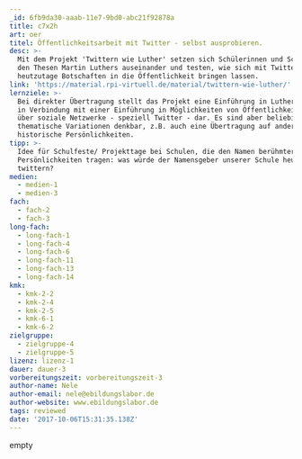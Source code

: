 ```yaml
---
_id: 6fb9da30-aaab-11e7-9bd0-abc21f92878a
title: c7x2h
art: oer
titel: Öffentlichkeitsarbeit mit Twitter - selbst ausprobieren.
desc: >-
  Mit dem Projekt 'Twittern wie Luther' setzen sich Schülerinnen und Schüler mit
  den Thesen Martin Luthers auseinander und testen, wie sich mit Twitter
  heutzutage Botschaften in die Öffentlichkeit bringen lassen.
link: 'https://material.rpi-virtuell.de/material/twittern-wie-luther/'
lernziele: >-
  Bei direkter Übertragung stellt das Projekt eine Einführung in Luthers Thesen
  in Verbindung mit einer Einführung in Möglichkeiten von Öffentlichkeitsarbeit
  über soziale Netzwerke - speziell Twitter - dar. Es sind aber beliebige
  thematische Variationen denkbar, z.B. auch eine Übertragung auf andere
  historische Persönlichkeiten.
tipp: >-
  Idee für Schulfeste/ Projekttage bei Schulen, die den Namen berühmter
  Persönlichkeiten tragen: was würde der Namensgeber unserer Schule heute
  twittern?
medien:
  - medien-1
  - medien-3
fach:
  - fach-2
  - fach-3
long-fach:
  - long-fach-1
  - long-fach-4
  - long-fach-6
  - long-fach-11
  - long-fach-13
  - long-fach-14
kmk:
  - kmk-2-2
  - kmk-2-4
  - kmk-2-5
  - kmk-6-1
  - kmk-6-2
zielgruppe:
  - zielgruppe-4
  - zielgruppe-5
lizenz: lizenz-1
dauer: dauer-3
vorbereitungszeit: vorbereitungszeit-3
author-name: Nele
author-email: nele@ebildungslabor.de
author-website: www.ebildungslabor.de
tags: reviewed
date: '2017-10-06T15:31:35.138Z'
---
```

empty
